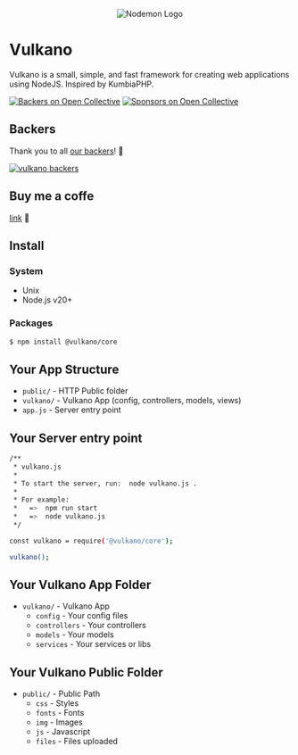 <p align="center">
  <img src="https://avatars.githubusercontent.com/u/42077334?s=200&v=4" alt="Nodemon Logo">
</p>

# Vulkano

Vulkano is a small, simple, and fast framework for creating web applications using NodeJS. Inspired by KumbiaPHP.

[![Backers on Open Collective](https://opencollective.com/vulkanojs/backers/badge.svg)](#backers)
[![Sponsors on Open Collective](https://opencollective.com/vulkanojs/sponsors/badge.svg)](#sponsors)

## Backers

Thank you to all [our backers](https://opencollective.com/vulkanojs#backer)! 🙏

[![vulkano backers](https://opencollective.com/vulkanojs/tiers/backer.svg?avatarHeight=50)](https://opencollective.com/vulkanojs#backers)


## Buy me a coffe

[link](https://buymeacoffee.com/argordmel) 🙏

## Install

### System

- Unix
- Node.js v20+

### Packages

```bash
$ npm install @vulkano/core
```

## Your App Structure

- `public/` - HTTP Public folder
- `vulkano/` - Vulkano App (config, controllers, models, views)
- `app.js` - Server entry point

## Your Server entry point

```bash
/**
 * vulkano.js
 *
 * To start the server, run: ⁠ node vulkano.js ⁠.
 *
 * For example:
 *   => ⁠ npm run start ⁠
 *   => ⁠ node vulkano.js ⁠
 */

const vulkano = require('@vulkano/core');

vulkano(); ⁠
```


## Your Vulkano App Folder

- `vulkano/` - Vulkano App
  - `config` - Your config files
  - `controllers` - Your controllers
  - `models` - Your models
  - `services` - Your services or libs

## Your Vulkano Public Folder

- `public/` - Public Path
  - `css` - Styles
  - `fonts` - Fonts
  - `img` - Images
  - `js` - Javascript
  - `files` - Files uploaded

